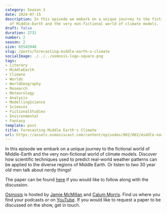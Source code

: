 ```yaml
---
category: Season 2
date: 2024-07-15
description: In this episode we embark on a unique journey to the fictional world
  of Middle-Earth and the very non-fictional world of climate models.
draft: false
duration: 2731
number: 2
season: 2
size: 65543948
slug: /posts/forecasting-middle-earth-s-climate
socialImage: ./../../osmosis-logo-square.png
tags:
- Literary
- MiddleEarth
- Climate
- Worlds
- WorldGeography
- Research
- Meteorology
- Analysis
- ModellingScience
- Sciences
- FictionalStudies
- Environmental
- Fantasy
template: post
title: Forecasting Middle Earth's Climate
url: https://assets.osmosiscast.com/content/episodes/002/002/middle-earth.mp3
---
```


In this episode we embark on a unique journey to the fictional world of Middle-Earth and the very non-fictional world of climate models. Discover how scientific techniques used to predict real-world weather patterns can be applied to the diverse regions of Middle Earth. Or listen to two 30 year old men talk about nerdy things!

The paper can be found [here](https://www.bristol.ac.uk/university/media/press/10013-english.pdf) if you would like to follow along with the discussion.

[Osmosis](https://osmosiscast.com) is hosted by [Jamie McMillan](https://www.linkedin.com/in/jamie-mcmillan-metrology/) and [Calum Morris](https://www.linkedin.com/in/calum-morris-7015a028b/). Find us where you find your podcasts or on [YouTube](https://www.youtube.com/@Osmosiscast). If you would like to request a paper to be discussed on the show, get in touch.
